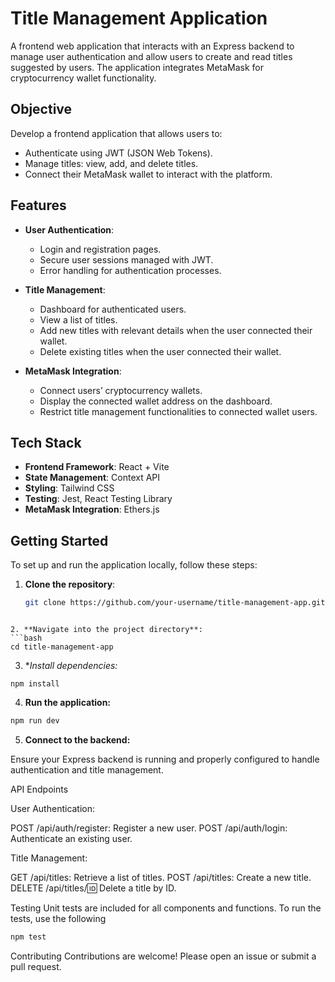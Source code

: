 # Title Management Application

A frontend web application that interacts with an Express backend to manage user authentication and allow users to create and read titles suggested by users. The application integrates MetaMask for cryptocurrency wallet functionality.

## Objective

Develop a frontend application that allows users to:

- Authenticate using JWT (JSON Web Tokens).
- Manage titles: view, add, and delete titles.
- Connect their MetaMask wallet to interact with the platform.

## Features

- **User Authentication**:

  - Login and registration pages.
  - Secure user sessions managed with JWT.
  - Error handling for authentication processes.

- **Title Management**:

  - Dashboard for authenticated users.
  - View a list of titles.
  - Add new titles with relevant details when the user connected their wallet.
  - Delete existing titles when the user connected their wallet.

- **MetaMask Integration**:
  - Connect users’ cryptocurrency wallets.
  - Display the connected wallet address on the dashboard.
  - Restrict title management functionalities to connected wallet users.

## Tech Stack

- **Frontend Framework**: React + Vite
- **State Management**: Context API
- **Styling**: Tailwind CSS
- **Testing**: Jest, React Testing Library
- **MetaMask Integration**: Ethers.js

## Getting Started

To set up and run the application locally, follow these steps:

1. **Clone the repository**:
   ```bash
   git clone https://github.com/your-username/title-management-app.git
   ```

````

2. **Navigate into the project directory**:
```bash
cd title-management-app
````

3. \*_Install dependencies:_

```bach
npm install
```

4. **Run the application:**

```bash
npm run dev
```

5. **Connect to the backend:**

Ensure your Express backend is running and properly configured to handle authentication and title management.

API Endpoints

User Authentication:

POST /api/auth/register: Register a new user.
POST /api/auth/login: Authenticate an existing user.

Title Management:

GET /api/titles: Retrieve a list of titles.
POST /api/titles: Create a new title.
DELETE /api/titles/:id: Delete a title by ID.

Testing
Unit tests are included for all components and functions. To run the tests, use the following

```bash
npm test
```

Contributing
Contributions are welcome! Please open an issue or submit a pull request.
